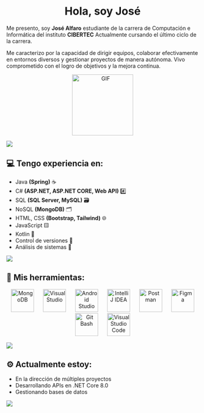 <h1 align="center">
    Hola, soy José
</h1>

<p>
  Me presento, soy <b>José Alfaro</b> estudiante de la carrera de Computación e Informática del instituto <b>CIBERTEC</b> Actualmente cursando el último ciclo de la carrera.</p>

<p>Me caracterizo por la capacidad de dirigir equipos, colaborar efectivamente en entornos diversos y gestionar proyectos de manera autónoma. Vivo comprometido con el logro de objetivos y la mejora continua.</p>

<p align="center">
  <picture>
    <source media="(prefers-color-scheme: dark)" srcset="https://i.ibb.co/DLknL9R/octocat-nega-alpha.gif">
    <img alt="GIF" height="160px" src="https://i.ibb.co/sRqY6qk/octocat-base-alpha.gif" />
  </picture>
</p>

<a href="https://www.youtube.com/watch?v=em0MknB6wFo"><img src="https://user-images.githubusercontent.com/73097560/115834477-dbab4500-a447-11eb-908a-139a6edaec5c.gif"></a>

<h2>💻 Tengo experiencia en:</h2>

<p align="left">
  <ul>
    <li>Java <b>(Spring)</b> ☕</li>
    <li>C# <b>(ASP.NET, ASP.NET CORE, Web API)</b> #️⃣</li>
    <li>SQL <b>(SQL Server, MySQL)</b> 🗃️</li>
    <li>NoSQL <b>(MongoDB)</b> 🗂️</li>
    <li>HTML, CSS <b>(Bootstrap, Tailwind)</b> 🌐</li>
    <li>JavaScript 🟨</li>
    <li>Kotlin 🔵</li>
    <li>Control de versiones 🔄</li>
    <li>Análisis de sistemas 🧠</li>
  </ul>
</p>

<a href="https://www.youtube.com/watch?v=em0MknB6wFo"><img src="https://user-images.githubusercontent.com/73097560/115834477-dbab4500-a447-11eb-908a-139a6edaec5c.gif"></a>

<h2>🧰 Mis herramientas:</h2>

<p align="center">
  <img src="https://i.ibb.co/1vRS5mr/MongoDB.png" alt="MongoDB" style="width: 60px; height: 60px; object-fit: contain;" hspace="10" />
  <img src="https://i.ibb.co/9n1jb4N/VS.png" alt="Visual Studio" style="width: 60px; height: 60px; object-fit: contain;" hspace="10" />
  <img src="https://i.ibb.co/yPJ48XP/Android-Studio.png" alt="Android Studio" style="width: 60px; height: 60px; object-fit: contain;" hspace="10" />
  <img src="https://i.ibb.co/zh3rBWR/Intellij-IDEA.png" alt="IntelliJ IDEA" style="width: 60px; height: 60px; object-fit: contain;" hspace="10" />
  <img src="https://i.ibb.co/mc1n7VD/Postman.png" alt="Postman" style="width: 60px; height: 60px; object-fit: contain;" hspace="10" />
  <img src="https://i.ibb.co/RbZCQTW/Figma.png" alt="Figma" style="width: 60px; height: 60px; object-fit: contain;" hspace="10" />
  <img src="https://i.ibb.co/cghTVvD/Git-Bash.png" alt="Git Bash" style="width: 60px; height: 60px; object-fit: contain;" hspace="10" />
  <img src="https://i.ibb.co/BLsf0C0/VSC.png" alt="Visual Studio Code" style="width: 60px; height: 60px; object-fit: contain;" hspace="10" />
</p>

<a href="https://www.youtube.com/watch?v=em0MknB6wFo"><img src="https://user-images.githubusercontent.com/73097560/115834477-dbab4500-a447-11eb-908a-139a6edaec5c.gif"></a>

<h2>⚙️ Actualmente estoy:</h2>
<ul>
  <li>En la dirección de múltiples proyectos</li>
  <li>Desarrollando APIs en .NET Core 8.0</li>
  <li>Gestionando bases de datos</li>
</ul>

<a href="https://www.youtube.com/watch?v=em0MknB6wFo"><img src="https://user-images.githubusercontent.com/73097560/115834477-dbab4500-a447-11eb-908a-139a6edaec5c.gif"></a>
